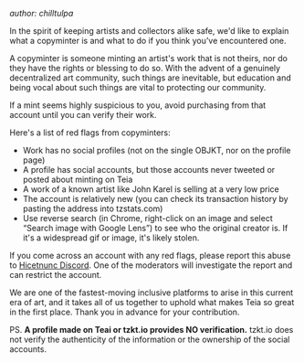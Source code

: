 _author: chilltulpa_

In the spirit of keeping artists and collectors alike safe, we'd like to explain what a copyminter is and what to do if you think you’ve encountered one.  

A copyminter is someone minting an artist's work that is not theirs, nor do they have the rights or blessing to do so.  With the advent of a genuinely decentralized art community, such things are inevitable, but education and being vocal about such things are vital to protecting our community.

If a mint seems highly suspicious to you, avoid purchasing from that account until you can verify their work. 

Here's a list of red flags from copyminters:

* Work has no social profiles (not on the single OBJKT, nor on the profile page)
* A profile has social accounts, but those accounts never tweeted or posted about minting on Teia
* A work of a known artist like John Karel is selling at a very low price
* The account is relatively new (you can check its transaction history by pasting the address into tzstats.com)
* Use reverse search (in Chrome, right-click on an image and select “Search image with Google Lens”) to see who the original creator is. If it's a widespread gif or image, it's likely stolen.

If you come across an account with any red flags, please report this abuse to [Hicetnunc Discord](https://discord.gg/72geN3hJaR). One of the moderators will investigate the report and can restrict the account.

We are one of the fastest-moving inclusive platforms to arise in this current era of art, and it takes all of us together to uphold what makes Teia so great in the first place.  Thank you in advance for your contribution.

PS. **A profile made on Teai or tzkt.io provides NO verification.** tzkt.io does not verify the authenticity of the information or the ownership of the social accounts.